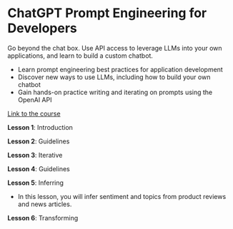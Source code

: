 # ChatGPT Prompt Engineering for Developers

Go beyond the chat box. Use API access to leverage LLMs into your own applications, and learn to build a custom chatbot.

- Learn prompt engineering best practices for application development
- Discover new ways to use LLMs, including how to build your own chatbot
- Gain hands-on practice writing and iterating on prompts using the OpenAI API

[Link to the course](https://learn.deeplearning.ai/chatgpt-prompt-eng/lesson/3/iterative)

**Lesson 1**: Introduction 

**Lesson 2**: Guidelines 

**Lesson 3**: Iterative 

**Lesson 4**: Guidelines 

**Lesson 5**: Inferring 
- In this lesson, you will infer sentiment and topics from product reviews and news articles.

**Lesson 6**: Transforming 
